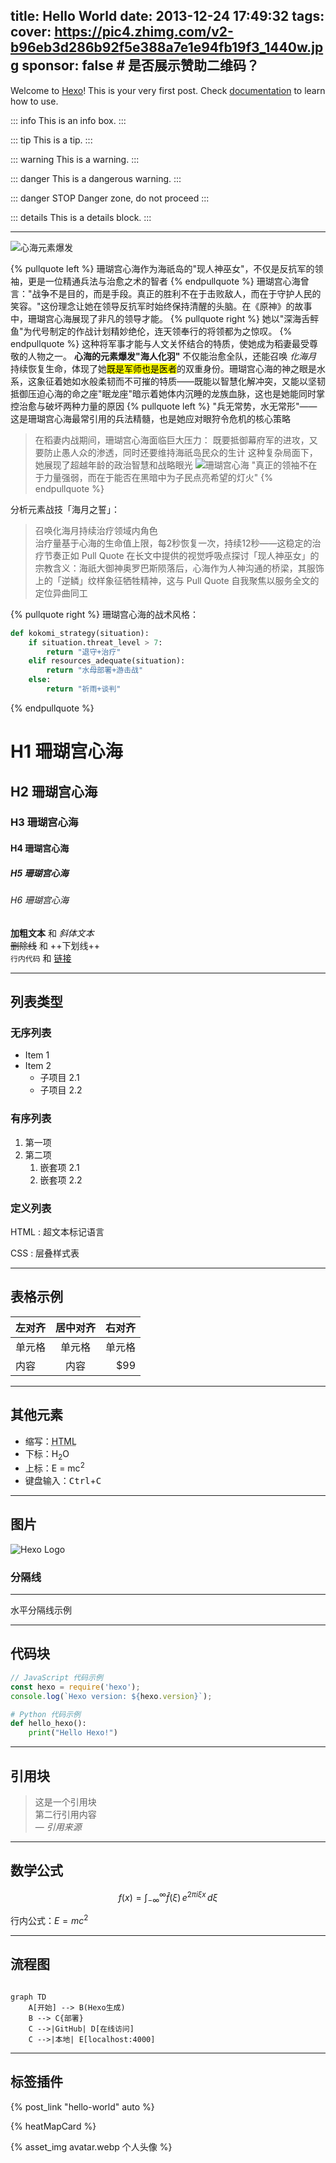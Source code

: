 title: Hello World
date: 2013-12-24 17:49:32
tags:
cover: https://pic4.zhimg.com/v2-b96eb3d286b92f5e388a7e1e94fb19f3_1440w.jpg
sponsor: false # 是否展示赞助二维码？
---

Welcome to [Hexo](http://zespia.tw/hexo)! This is your very first post. Check [documentation](http://zespia.tw/hexo/docs) to learn how to use.


::: info
This is an info box.
:::

::: tip
This is a tip.
:::

::: warning
This is a warning.
:::

::: danger
This is a dangerous warning.
:::

::: danger STOP
Danger zone, do not proceed
:::

::: details
This is a details block.
:::

---
![心海元素爆发](https://upload-bbs.miyoushe.com/upload/2023/07/14/79695828/e4ea64c7a7ed5674a1521e5a7379189f_8744269808192540895.png)

{% pullquote  left %}
珊瑚宫心海作为海祇岛的"现人神巫女"，不仅是反抗军的领袖，更是一位精通兵法与治愈之术的智者
{% endpullquote %}
珊瑚宫心海曾言："战争不是目的，而是手段。真正的胜利不在于击败敌人，而在于守护人民的笑容。"这份理念让她在领导反抗军时始终保持清醒的头脑。在《原神》的故事中，珊瑚宫心海展现了非凡的领导才能。
{% pullquote right %}
她以"深海舌鲆鱼"为代号制定的作战计划精妙绝伦，连天领奉行的将领都为之惊叹。
{% endpullquote %}
这种将军事才能与人文关怀结合的特质，使她成为稻妻最受尊敬的人物之一。
**心海的元素爆发"海人化羽"** 不仅能治愈全队，还能召唤 *化海月* 持续恢复生命，体现了她<mark>既是军师也是医者</mark>的双重身份。珊瑚宫心海的神之眼是水系，这象征着她如水般柔韧而不可摧的特质——既能以智慧化解冲突，又能以坚韧抵御压迫心海的命之座"眠龙座"暗示着她体内沉睡的龙族血脉，这也是她能同时掌控治愈与破坏两种力量的原因
{% pullquote left %}
"兵无常势，水无常形"——这是珊瑚宫心海最常引用的兵法精髓，也是她应对眼狩令危机的核心策略
> 在稻妻内战期间，珊瑚宫心海面临巨大压力：
既要抵御幕府军的进攻，又要防止愚人众的渗透，同时还要维持海祇岛民众的生计
> 这种复杂局面下，她展现了超越年龄的政治智慧和战略眼光
![珊瑚宫心海](/images/taichi.svg)
"真正的领袖不在于力量强弱，而在于能否在黑暗中为子民点亮希望的灯火"
{% endpullquote %}




分析元素战技「海月之誓」：
> 召唤化海月持续治疗领域内角色  
治疗量基于心海的生命值上限，每2秒恢复一次，持续12秒——这稳定的治疗节奏正如 Pull Quote 在长文中提供的视觉呼吸点探讨「现人神巫女」的宗教含义：海祇大御神奥罗巴斯陨落后，心海作为人神沟通的桥梁，其服饰上的「逆鳞」纹样象征牺牲精神，这与 Pull Quote 自我聚焦以服务全文的定位异曲同工


{% pullquote right %}
珊瑚宫心海的战术风格：
```python
def kokomi_strategy(situation):
    if situation.threat_level > 7:
        return "退守+治疗"
    elif resources_adequate(situation):
        return "水母部署+游击战"
    else:
        return "祈雨+谈判"
```
{% endpullquote %}


# H1 珊瑚宫心海
## H2 珊瑚宫心海
### H3 珊瑚宫心海
#### H4 珊瑚宫心海
##### H5 珊瑚宫心海
###### H6 珊瑚宫心海

**加粗文本** 和 *斜体文本*  
~~删除线~~ 和 ++下划线++  
`行内代码` 和 [链接](https://hexo.io)

---

## 列表类型
### 无序列表
- Item 1
- Item 2
  - 子项目 2.1
  - 子项目 2.2

### 有序列表
1. 第一项
2. 第二项
   1. 嵌套项 2.1
   2. 嵌套项 2.2

### 定义列表
HTML
: 超文本标记语言

CSS
: 层叠样式表

---

## 表格示例
| 左对齐 | 居中对齐 | 右对齐 |
| :----- | :------: | -----: |
| 单元格 |  单元格  |  单元格 |
| 内容   |  内容    |    $99 |

---

## 其他元素
- 缩写：<abbr title="HyperText Markup Language">HTML</abbr>
- 下标：H<sub>2</sub>O
- 上标：E = mc<sup>2</sup>
- 键盘输入：<kbd>Ctrl</kbd>+<kbd>C</kbd>

---

## 图片
![Hexo Logo](/images/banner.webp)

### 分隔线
***
水平分隔线示例

---

## 代码块
```js
// JavaScript 代码示例
const hexo = require('hexo');
console.log(`Hexo version: ${hexo.version}`);
```

```python
# Python 代码示例
def hello_hexo():
    print("Hello Hexo!")
```

---

## 引用块
> 这是一个引用块  
> 第二行引用内容  
> — *引用来源*

---

## 数学公式 
$$
f(x) = \int_{-\infty}^\infty \hat f(\xi)\,e^{2 \pi i \xi x} \,d\xi
$$

行内公式：$E = mc^2$

---

## 流程图 

```mermaid

graph TD
    A[开始] --> B(Hexo生成)
    B --> C{部署}
    C -->|GitHub| D[在线访问]
    C -->|本地| E[localhost:4000]
```

---

## 标签插件

{% post_link "hello-world" auto %}

{% heatMapCard %}

{% asset_img avatar.webp 个人头像 %}


